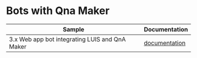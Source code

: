 # Bots with Qna Maker
 
|Sample|Documentation|
|--|--|
|3.x Web app bot integrating LUIS and QnA Maker| [documentation](https://docs.microsoft.com/en-us/azure/cognitive-services/qnamaker/tutorials/integrate-qnamaker-luis)